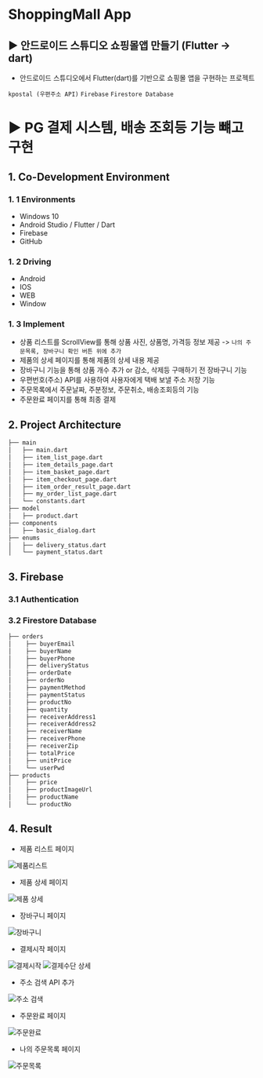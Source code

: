 # ShoppingMall App
## ▶ 안드로이드 스튜디오 쇼핑몰앱 만들기 (Flutter -> dart)
 
 - 안드로이드 스튜디오에서 Flutter(dart)를 기반으로 쇼핑몰 앱을 구현하는 프로젝트

`kpostal (우편주소 API)` `Firebase` `Firestore Database`

# ▶ PG 결제 시스템, 배송 조회등 기능 뺴고 구현

## 1. Co-Development Environment   
### 1. 1 Environments
- Windows 10
- Android Studio / Flutter / Dart
- Firebase
- GitHub

### 1. 2 Driving
- Android
- IOS
- WEB
- Window

### 1. 3 Implement
- 상품 리스트를 ScrollView를 통해 상품 사진, 상품명, 가격등 정보 제공 -> `나의 주문목록, 장바구니 확인 버튼 위에 추가`
- 제품의 상세 페이지를 통해 제품의 상세 내용 제공
- 장바구니 기능을 통해 상품 개수 추가 or 감소, 삭제등 구매하기 전 장바구니 기능
- 우편번호(주소) API를 사용하여 사용자에게 택배 보낼 주소 저장 기능
- 주문목록에서 주문날짜, 주분정보, 주문취소, 배송조회등의 기능
- 주문완료 페이지를 통해 최종 결제

## 2. Project Architecture   
```bash
├── main
│   ├── main.dart
│   ├── item_list_page.dart
│   ├── item_details_page.dart
│   ├── item_basket_page.dart
│   ├── item_checkout_page.dart
│   ├── item_order_result_page.dart
│   ├── my_order_list_page.dart
│   └── constants.dart
├── model
│   ├── product.dart
├── components
│   ├── basic_dialog.dart
├── enums
│   ├── delivery_status.dart
│   └── payment_status.dart
```

## 3. Firebase   
### 3.1 Authentication

### 3.2 Firestore Database
```bash
├── orders
│    ├── buyerEmail
│    ├── buyerName
│    ├── buyerPhone
│    ├── deliveryStatus
│    ├── orderDate
│    ├── orderNo
│    ├── paymentMethod
│    ├── paymentStatus
│    ├── productNo
│    ├── quantity
│    ├── receiverAddress1
│    ├── receiverAddress2
│    ├── receiverName
│    ├── receiverPhone
│    ├── receiverZip
│    ├── totalPrice
│    ├── unitPrice
│    └── userPwd
├── products
│    ├── price
│    ├── productImageUrl
│    ├── productName
│    └── productNo
```

## 4. Result
- 제품 리스트 페이지

![제품리스트](https://github.com/shyang12/ShoppingMall/assets/85710913/7b9fb0da-a6e5-4a52-bec0-85ba46766979)


- 제품 상세 페이지

![제품 상세](https://github.com/shyang12/ShoppingMall/assets/85710913/d6a00a21-49c7-4d1d-a54a-9287518b224b)


- 장바구니 페이지

![장바구니](https://github.com/shyang12/ShoppingMall/assets/85710913/849f9d7b-eb4e-441c-b5ca-c5e4ab729b48)


- 결제시작 페이지

![결제시작](https://github.com/shyang12/ShoppingMall/assets/85710913/6884b830-3516-477e-af55-85a29d4adb80)    ![결제수단 상세](https://github.com/shyang12/ShoppingMall/assets/85710913/11f6be4e-fad1-4619-9e92-dbc539ed4e67)


- 주소 검색 API 추가

![주소 검색](https://github.com/shyang12/ShoppingMall/assets/85710913/a484eeec-b3a3-4226-b425-d941482d0db7)

- 주문완료 페이지

![주문완료](https://github.com/shyang12/ShoppingMall/assets/85710913/1f160e00-a96a-41a4-beab-994c417a720d)

- 나의 주문목록 페이지

![주문목록](https://github.com/shyang12/ShoppingMall/assets/85710913/56719794-f48d-4fa9-84a7-7367aa98324d)
